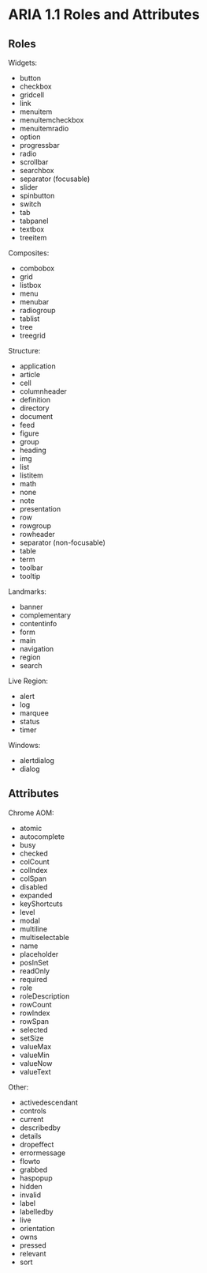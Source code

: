 # ARIA 1.1 Roles and Attributes

## Roles

Widgets:
* button
* checkbox
* gridcell
* link
* menuitem
* menuitemcheckbox
* menuitemradio
* option
* progressbar
* radio
* scrollbar
* searchbox
* separator (focusable)
* slider
* spinbutton
* switch
* tab
* tabpanel
* textbox
* treeitem

Composites:
* combobox
* grid
* listbox
* menu
* menubar
* radiogroup
* tablist
* tree
* treegrid

Structure:
* application
* article
* cell
* columnheader
* definition
* directory
* document
* feed
* figure
* group
* heading
* img
* list
* listitem
* math
* none
* note
* presentation
* row
* rowgroup
* rowheader
* separator (non-focusable)
* table
* term
* toolbar
* tooltip

Landmarks:
* banner
* complementary
* contentinfo
* form
* main
* navigation
* region
* search

Live Region:
* alert
* log
* marquee
* status
* timer

Windows:
* alertdialog
* dialog

## Attributes

Chrome AOM:
* atomic
* autocomplete
* busy
* checked
* colCount
* colIndex
* colSpan
* disabled
* expanded
* keyShortcuts
* level
* modal
* multiline
* multiselectable
* name
* placeholder
* posInSet
* readOnly
* required
* role
* roleDescription
* rowCount
* rowIndex
* rowSpan
* selected
* setSize
* valueMax
* valueMin
* valueNow
* valueText

Other:
* activedescendant
* controls
* current
* describedby
* details
* dropeffect
* errormessage
* flowto
* grabbed
* haspopup
* hidden
* invalid
* label
* labelledby
* live
* orientation
* owns
* pressed
* relevant
* sort